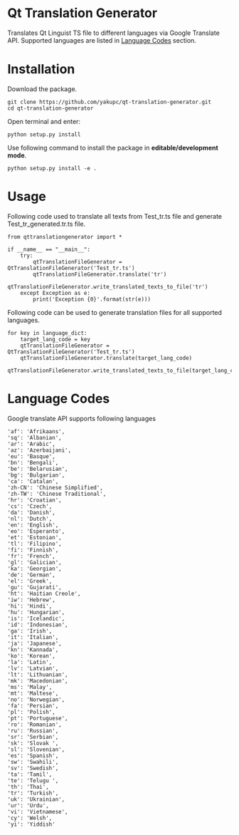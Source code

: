 # Qt Translation Generator
Translates Qt Linguist TS file to different languages via Google Translate API. Supported languages are listed in [Language Codes](#language-codes) section.

# Installation
Download the package.
```
git clone https://github.com/yakupc/qt-translation-generator.git
cd qt-translation-generator
```
Open terminal and enter:
```
python setup.py install
```

Use following command to install the package in **editable/development mode**.
```
python setup.py install -e .
```
# Usage
Following code used to translate all texts from Test_tr.ts file and generate Test_tr_generated.tr.ts file. 
```
from qttranslationgenerator import * 

if __name__ == "__main__":
    try:
        qtTranslationFileGenerator = QtTranslationFileGenerator('Test_tr.ts')
        qtTranslationFileGenerator.translate('tr')
        qtTranslationFileGenerator.write_translated_texts_to_file('tr')
    except Exception as e:
        print('Exception {0}'.format(str(e)))
```
Following code can be used to generate translation files for all supported languages.
```
for key in language_dict:
    target_lang_code = key
    qtTranslationFileGenerator = QtTranslationFileGenerator('Test_tr.ts')
    qtTranslationFileGenerator.translate(target_lang_code)
    qtTranslationFileGenerator.write_translated_texts_to_file(target_lang_code)
```
# Language Codes
Google translate API supports following languages
```
'af': 'Afrikaans',
'sq': 'Albanian',
'ar': 'Arabic',
'az': 'Azerbaijani',
'eu': 'Basque',
'bn': 'Bengali',
'be': 'Belarusian',
'bg': 'Bulgarian',
'ca': 'Catalan',
'zh-CN': 'Chinese Simplified',
'zh-TW': 'Chinese Traditional',
'hr': 'Croatian',
'cs': 'Czech',
'da': 'Danish',
'nl': 'Dutch',
'en': 'English',
'eo': 'Esperanto',
'et': 'Estonian',
'tl': 'Filipino',
'fi': 'Finnish',
'fr': 'French',
'gl': 'Galician',
'ka': 'Georgian',
'de': 'German',
'el': 'Greek',
'gu': 'Gujarati',
'ht': 'Haitian Creole',
'iw': 'Hebrew',
'hi': 'Hindi',
'hu': 'Hungarian',
'is': 'Icelandic',
'id': 'Indonesian',
'ga': 'Irish',
'it': 'Italian',
'ja': 'Japanese',
'kn': 'Kannada',
'ko': 'Korean',
'la': 'Latin',
'lv': 'Latvian',
'lt': 'Lithuanian',
'mk': 'Macedonian',
'ms': 'Malay',
'mt': 'Maltese',
'no': 'Norwegian',
'fa': 'Persian',
'pl': 'Polish',
'pt': 'Portuguese',
'ro': 'Romanian',
'ru': 'Russian',
'sr': 'Serbian',
'sk': 'Slovak ',
'sl': 'Slovenian',
'es': 'Spanish',
'sw': 'Swahili',
'sv': 'Swedish',
'ta': 'Tamil',
'te': 'Telugu ',
'th': 'Thai',
'tr': 'Turkish',
'uk': 'Ukrainian',
'ur': 'Urdu',
'vi': 'Vietnamese',
'cy': 'Welsh',
'yi': 'Yiddish'
```
